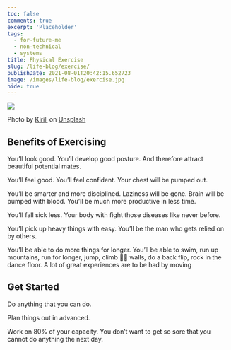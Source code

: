 ```yaml
---
toc: false
comments: true
excerpt: 'Placeholder'
tags:
  - for-future-me
  - non-technical
  - systems
title: Physical Exercise
slug: /life-blog/exercise/
publishDate: 2021-08-01T20:42:15.652723
image: /images/life-blog/exercise.jpg
hide: true
---
```


![](/images/life-blog/exercise.jpg)

Photo by <a href="https://unsplash.com/@kirillz?utm_source=unsplash&utm_medium=referral&utm_content=creditCopyText">Kirill</a> on <a href="https://unsplash.com/s/photos/pull-up?utm_source=unsplash&utm_medium=referral&utm_content=creditCopyText">Unsplash</a>

## Benefits of Exercising

You’ll look good. You’ll develop good posture. And therefore attract beautiful potential mates.

You’ll feel good. You’ll feel confident. Your chest will be pumped out.

You’ll be smarter and more disciplined. Laziness will be gone. Brain will be pumped with blood. You’ll be much more productive in less time.

You’ll fall sick less. Your body with fight those diseases like never before.

You’ll pick up heavy things with easy. You’ll be the man who gets relied on by others.

You’ll be able to do more things for longer. You’ll be able to swim, run up mountains, run for longer, jump, climb 🧗‍♀️ walls, do a back flip, rock in the dance floor. A lot of great experiences are to be had by moving

## Get Started

Do anything that you can do.

Plan things out in advanced.

Work on 80% of your capacity. You don’t want to get so sore that you cannot do anything the next day.
